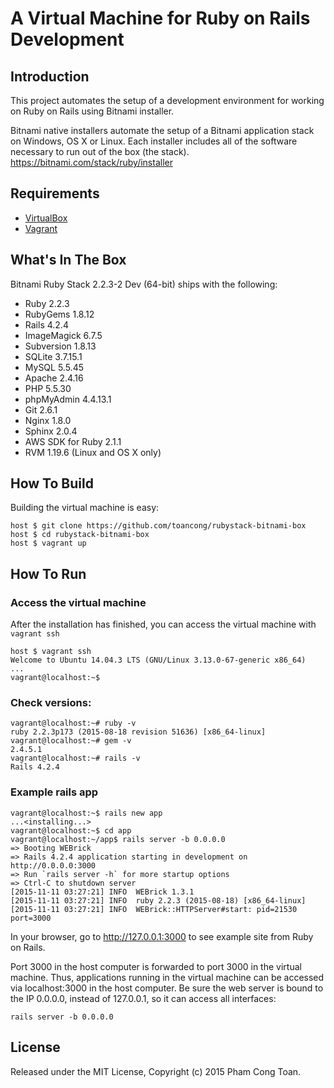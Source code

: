 # A Virtual Machine for Ruby on Rails Development

## Introduction

This project automates the setup of a development environment for working on Ruby on Rails using Bitnami installer. 

>
Bitnami native installers automate the setup of a Bitnami application stack on Windows, OS X or Linux. Each installer includes all of the software necessary to run out of the box (the stack).
https://bitnami.com/stack/ruby/installer

## Requirements

  - [VirtualBox](https://www.virtualbox.org/)
  - [Vagrant](http://vagrantup.com/)

## What's In The Box

Bitnami Ruby Stack 2.2.3-2 Dev (64-bit) ships with the following:
  - Ruby 2.2.3
  - RubyGems 1.8.12
  - Rails 4.2.4
  - ImageMagick 6.7.5
  - Subversion 1.8.13
  - SQLite 3.7.15.1
  - MySQL 5.5.45
  - Apache 2.4.16
  - PHP 5.5.30
  - phpMyAdmin 4.4.13.1
  - Git 2.6.1
  - Nginx 1.8.0
  - Sphinx 2.0.4
  - AWS SDK for Ruby 2.1.1
  - RVM 1.19.6 (Linux and OS X only)

## How To Build

Building the virtual machine is easy:
```
host $ git clone https://github.com/toancong/rubystack-bitnami-box
host $ cd rubystack-bitnami-box
host $ vagrant up
```

## How To Run

### Access the virtual machine
After the installation has finished, you can access the virtual machine with `vagrant ssh`
```
host $ vagrant ssh
Welcome to Ubuntu 14.04.3 LTS (GNU/Linux 3.13.0-67-generic x86_64)
...
vagrant@localhost:~$
```

### Check versions:
```
vagrant@localhost:~# ruby -v
ruby 2.2.3p173 (2015-08-18 revision 51636) [x86_64-linux]
vagrant@localhost:~# gem -v
2.4.5.1
vagrant@localhost:~# rails -v
Rails 4.2.4
```

### Example rails app
```
vagrant@localhost:~$ rails new app
...<installing...>
vagrant@localhost:~$ cd app
vagrant@localhost:~/app$ rails server -b 0.0.0.0
=> Booting WEBrick
=> Rails 4.2.4 application starting in development on http://0.0.0.0:3000
=> Run `rails server -h` for more startup options
=> Ctrl-C to shutdown server
[2015-11-11 03:27:21] INFO  WEBrick 1.3.1
[2015-11-11 03:27:21] INFO  ruby 2.2.3 (2015-08-18) [x86_64-linux]
[2015-11-11 03:27:21] INFO  WEBrick::HTTPServer#start: pid=21530 port=3000
```
In your browser, go to http://127.0.0.1:3000 to see example site from Ruby on Rails.

Port 3000 in the host computer is forwarded to port 3000 in the virtual machine. Thus, applications running in the virtual machine can be accessed via localhost:3000 in the host computer. Be sure the web server is bound to the IP 0.0.0.0, instead of 127.0.0.1, so it can access all interfaces:
```
rails server -b 0.0.0.0
```

## License

Released under the MIT License, Copyright (c) 2015 Pham Cong Toan.

